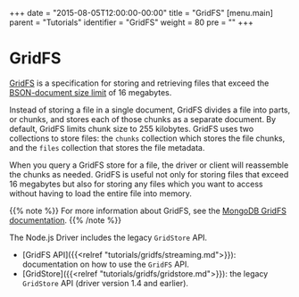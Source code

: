 +++
date = "2015-08-05T12:00:00-00:00"
title = "GridFS"
[menu.main]
  parent = "Tutorials"
  identifier = "GridFS"
  weight = 80
  pre = "<i class='fa'></i>"
+++

# GridFS

[GridFS](http://docs.mongodb.org/manual/core/gridfs/) is a specification for storing and 
retrieving files that exceed the 
[BSON-document size limit](http://docs.mongodb.org/manual/reference/limits/#limit-bson-document-size)
of 16 megabytes.

Instead of storing a file in a single document, GridFS divides a file into parts, or chunks, and stores each of those chunks as a separate document. By default, GridFS limits chunk size to 255 kilobytes. GridFS uses two collections to store files: the `chunks` collection which stores the file chunks, and the `files`
collection that stores the file metadata.

When you query a GridFS store for a file, the driver or client will reassemble the chunks as needed. GridFS is useful not only for storing files that exceed 16 megabytes but also for storing any files which you want to access without having to load the entire file into memory.

{{% note %}}
For more information about GridFS, see the [MongoDB GridFS documentation](http://docs.mongodb.org/manual/core/gridfs/).
{{% /note %}}

The Node.js Driver includes the legacy `GridStore` API.

- [GridFS API]({{<relref "tutorials/gridfs/streaming.md">}}): documentation on how to use the `GridFS` API.
- [GridStore]({{<relref "tutorials/gridfs/gridstore.md">}}): the legacy `GridStore` API (driver version 1.4 and earlier).

